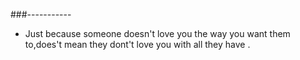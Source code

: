 ###-----------
+ Just because someone doesn't love you the way you want them to,does't mean they dont't love you with all they have .